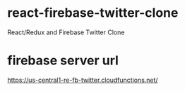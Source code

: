 # react-firebase-twitter-clone
React/Redux and Firebase Twitter Clone


# firebase server url
https://us-central1-re-fb-twitter.cloudfunctions.net/